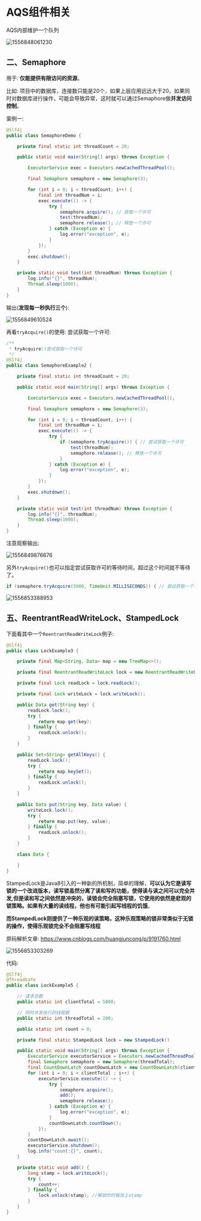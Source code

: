 # AQS组件相关

AQS内部维护一个队列

![1556848061230](assets/1556848061230.png)



## 二、Semaphore

用于: **仅能提供有限访问的资源**。

比如: 项目中的数据库，连接数只能是20个，如果上层应用远远大于20，如果同时对数据库进行操作，可能会导致异常，这时就可以通过Semaphore做**并发访问控制**。

案例一:

```java
@Slf4j
public class SemaphoreDemo {

    private final static int threadCount = 20;

    public static void main(String[] args) throws Exception {

        ExecutorService exec = Executors.newCachedThreadPool();

        final Semaphore semaphore = new Semaphore(3);

        for (int i = 0; i < threadCount; i++) {
            final int threadNum = i;
            exec.execute(() -> {
                try {
                    semaphore.acquire(); // 获取一个许可
                    test(threadNum);
                    semaphore.release(); // 释放一个许可
                } catch (Exception e) {
                    log.error("exception", e);
                }
            });
        }
        exec.shutdown();
    }

    private static void test(int threadNum) throws Exception {
        log.info("{}", threadNum);
        Thread.sleep(1000);
    }
}

```

输出(**发现每一秒执行三个**):

![1556849610524](assets/1556849610524.png)

再看`tryAcquire()`的使用: 尝试获取一个许可:

```java
/**
 * tryAcquire()尝试获取一个许可
 */
@Slf4j
public class SemaphoreExample2 {

    private final static int threadCount = 20;

    public static void main(String[] args) throws Exception {

        ExecutorService exec = Executors.newCachedThreadPool();

        final Semaphore semaphore = new Semaphore(3);

        for (int i = 0; i < threadCount; i++) {
            final int threadNum = i;
            exec.execute(() -> {
                try {
                    if (semaphore.tryAcquire()) { // 尝试获取一个许可
                        test(threadNum);
                        semaphore.release(); // 释放一个许可
                    }
                } catch (Exception e) {
                    log.error("exception", e);
                }
            });
        }
        exec.shutdown();
    }

    private static void test(int threadNum) throws Exception {
        log.info("{}", threadNum);
        Thread.sleep(1000);
    }
}

```

注意观察输出:

![1556849876676](assets/1556849876676.png)

另外`tryAcquire()`也可以指定尝试获取许可的等待时间，超过这个时间就不等待了。

```java
if (semaphore.tryAcquire(5000, TimeUnit.MILLISECONDS)) { // 尝试获取一个许可
```















![1556853388953](assets/1556853388953.png)





## 五、ReentrantReadWriteLock、StampedLock

下面看其中一个`ReentrantReadWriteLock`例子:

```java
@Slf4j
public class LockExample3 {

    private final Map<String, Data> map = new TreeMap<>();

    private final ReentrantReadWriteLock lock = new ReentrantReadWriteLock();

    private final Lock readLock = lock.readLock();

    private final Lock writeLock = lock.writeLock();

    public Data get(String key) {
        readLock.lock();
        try {
            return map.get(key);
        } finally {
            readLock.unlock();
        }
    }

    public Set<String> getAllKeys() {
        readLock.lock();
        try {
            return map.keySet();
        } finally {
            readLock.unlock();
        }
    }

    public Data put(String key, Data value) {
        writeLock.lock();
        try {
            return map.put(key, value);
        } finally {
            readLock.unlock();
        }
    }

    class Data {

    }
}

```

 StampedLock是Java8引入的一种新的所机制，简单的理解，**可以认为它是读写锁的一个改进版本，读写锁虽然分离了读和写的功能，使得读与读之间可以完全并发,但是读和写之间依然是冲突的，读锁会完全阻塞写锁，它使用的依然是悲观的锁策略。如果有大量的读线程，他也有可能引起写线程的饥饿**。

 **而StampedLock则提供了一种乐观的读策略，这种乐观策略的锁非常类似于无锁的操作，使得乐观锁完全不会阻塞写线程**

原码解析文章: <https://www.cnblogs.com/huangjuncong/p/9191760.html>

![1556853303269](assets/1556853303269.png)

代码:

```java
@Slf4j
@ThreadSafe
public class LockExample5 {

    // 请求总数
    public static int clientTotal = 5000;

    // 同时并发执行的线程数
    public static int threadTotal = 200;

    public static int count = 0;

    private final static StampedLock lock = new StampedLock()

    public static void main(String[] args) throws Exception {
        ExecutorService executorService = Executors.newCachedThreadPool();
        final Semaphore semaphore = new Semaphore(threadTotal);
        final CountDownLatch countDownLatch = new CountDownLatch(clientTotal);
        for (int i = 0; i < clientTotal ; i++) {
            executorService.execute(() -> {
                try {
                    semaphore.acquire();
                    add();
                    semaphore.release();
                } catch (Exception e) {
                    log.error("exception", e);
                }
                countDownLatch.countDown();
            });
        }
        countDownLatch.await();
        executorService.shutdown();
        log.info("count:{}", count);
    }

    private static void add() {
        long stamp = lock.writeLock();
        try {
            count++;
        } finally {
            lock.unlock(stamp); //解锁的时候加上stamp
        }
    }
}

```

